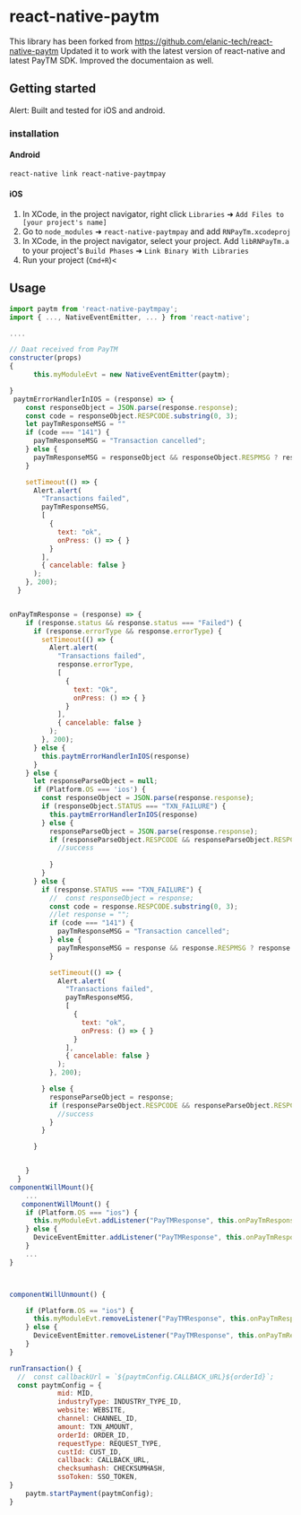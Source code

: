 
# react-native-paytm
This library has been forked from https://github.com/elanic-tech/react-native-paytm
Updated it to work with the latest version of react-native and latest PayTM SDK. Improved the documentaion as well.

## Getting started

Alert: Built and tested  for iOS and android.

### installation

#### Android
````bash
react-native link react-native-paytmpay
````

#### iOS

1. In XCode, in the project navigator, right click `Libraries` ➜ `Add Files to [your project's name]`
2. Go to `node_modules` ➜ `react-native-paytmpay` and add `RNPayTm.xcodeproj`
3. In XCode, in the project navigator, select your project. Add `libRNPayTm.a` to your project's `Build Phases` ➜ `Link Binary With Libraries`
4. Run your project (`Cmd+R`)<
      

## Usage
```javascript
import paytm from 'react-native-paytmpay';
import { ..., NativeEventEmitter, ... } from 'react-native';

....

// Daat received from PayTM
constructer(props)
{
      this.myModuleEvt = new NativeEventEmitter(paytm);

}
 paytmErrorHandlerInIOS = (response) => {
    const responseObject = JSON.parse(response.response);
    const code = responseObject.RESPCODE.substring(0, 3);
    let payTmResponseMSG = ""
    if (code === "141") {
      payTmResponseMSG = "Transaction cancelled";
    } else {
      payTmResponseMSG = responseObject && responseObject.RESPMSG ? responseObject.RESPMSG : "";
    }

    setTimeout(() => {
      Alert.alert(
        "Transactions failed",
        payTmResponseMSG,
        [
          {
            text: "ok",
            onPress: () => { }
          }
        ],
        { cancelable: false }
      );
    }, 200);
  }


onPayTmResponse = (response) => {
    if (response.status && response.status === "Failed") {
      if (response.errorType && response.errorType) {
        setTimeout(() => {
          Alert.alert(
            "Transactions failed",
            response.errorType,
            [
              {
                text: "Ok",
                onPress: () => { }
              }
            ],
            { cancelable: false }
          );
        }, 200);
      } else {
        this.paytmErrorHandlerInIOS(response)
      }
    } else {
      let responseParseObject = null;
      if (Platform.OS === 'ios') {
        const responseObject = JSON.parse(response.response);
        if (responseObject.STATUS === "TXN_FAILURE") {
          this.paytmErrorHandlerInIOS(response)
        } else {
          responseParseObject = JSON.parse(response.response);
          if (responseParseObject.RESPCODE && responseParseObject.RESPCODE === "01") {
            //success
           
          }
        }
      } else {
        if (response.STATUS === "TXN_FAILURE") {
          //  const responseObject = response; 
          const code = response.RESPCODE.substring(0, 3);
          //let response = "";
          if (code === "141") {
            payTmResponseMSG = "Transaction cancelled";
          } else {
            payTmResponseMSG = response && response.RESPMSG ? response.RESPMSG : "";
          }

          setTimeout(() => {
            Alert.alert(
              "Transactions failed",
              payTmResponseMSG,
              [
                {
                  text: "ok",
                  onPress: () => { }
                }
              ],
              { cancelable: false }
            );
          }, 200);

        } else {
          responseParseObject = response;
          if (responseParseObject.RESPCODE && responseParseObject.RESPCODE === "01") {
            //success
          }
        }

      }


    }
  }
componentWillMount(){
    ...
   componentWillMount() {
    if (Platform.OS === "ios") {
      this.myModuleEvt.addListener("PayTMResponse", this.onPayTmResponse);
    } else {
      DeviceEventEmitter.addListener("PayTMResponse", this.onPayTmResponse);
    }
    ...
}



componentWillUnmount() {

    if (Platform.OS == "ios") {
      this.myModuleEvt.removeListener("PayTMResponse", this.onPayTmResponse);
    } else {
      DeviceEventEmitter.removeListener("PayTMResponse", this.onPayTmResponse);
    }
}

runTransaction() {
  //  const callbackUrl = `${paytmConfig.CALLBACK_URL}${orderId}`;
  const paytmConfig = {
            mid: MID,
            industryType: INDUSTRY_TYPE_ID,
            website: WEBSITE,
            channel: CHANNEL_ID,
            amount: TXN_AMOUNT,
            orderId: ORDER_ID,
            requestType: REQUEST_TYPE,
            custId: CUST_ID,
            callback: CALLBACK_URL,
            checksumhash: CHECKSUMHASH,
            ssoToken: SSO_TOKEN,
}
    paytm.startPayment(paytmConfig);
}
```
  
